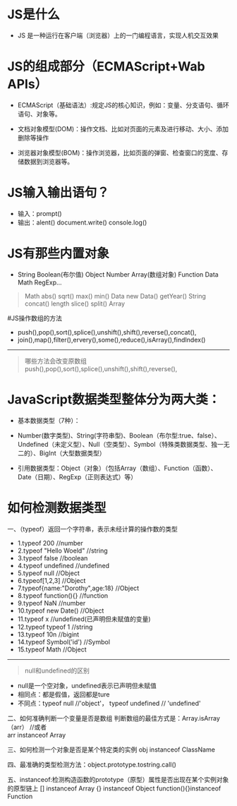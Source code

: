   # JS是什么
  - JS 是一种运行在客户端（浏览器）上的一门编程语言，实现人机交互效果

  # JS的组成部分（ECMAScript+Wab APIs）
- ECMAScript（基础语法）:规定JS的核心知识，例如：变量、分支语句、循环语句、对象等。

- 文档对象模型(DOM)：操作文档、比如对页面的元素及进行移动、大小、添加删除等操作
- 浏览器对象模型(BOM)：操作浏览器，比如页面的弹窗、检查窗口的宽度、存储数据到浏览器等。


# JS输入输出语句？
- 输入：prompt()
- 输出：alent() document.write() console.log()


# JS有那些内置对象
* String Boolean(布尔值)  Object Number Array(数组对象) Function Data Math RegExp...
> Math  abs()  sqrt() max() min()
> Data  new Data()   getYear()
> String   concat()   length  slice()   split()
> Array

#JS操作数组的方法
- push(),pop(),sort(),splice(),unshift(),shift(),reverse(),concat(),
- join(),map(),filter(),ervery(),some(),reduce(),isArray(),findIndex()
---
>  哪些方法会改变原数组
 push(),pop(),sort(),splice(),unshift(),shift(),reverse(),


# JavaScript数据类型整体分为两大类：
- 基本数据类型（7种）：
- Number(数字类型)、String(字符串型)、Boolean（布尔型:true、false）、Undefined（未定义型）、Null（空类型）、Symbol（特殊类数据类型、独一无二的）、BigInt（大型数据类型）

- 引用数据类型：Object（对象）（包括Array（数组）、Function（函数）、Date（日期）、RegExp（正则表达式）等）

# 如何检测数据类型
一、（typeof）返回一个字符串，表示未经计算的操作数的类型
- 1.typeof  200 //number
- 2.typeof  "Hello Woeld" //string
- 3.typeof  false //boolean
- 4.typeof  undefined  //undefined
- 5.typeof  null //Object
- 6.typeof[1,2,3]   //Object
- 7.typeof{name:"Dorothy",age:18}  //Object
- 8.typeof function(){}   //function
- 9.typeof NaN    //number
- 10.typeof new Date()   //Object
- 11.typeof x      //undefined(已声明但未赋值的变量)
- 12.typeof typeof 1  //string
- 13.typeof 10n    //bigint
- 14.typeof Symbol('id')  //Symbol
- 15.typeof  Math //Object
 
---
 > null和undefined的区别
 - null是一个空对象，undefined表示已声明但未赋值
 - 相同点：都是假值，返回都是ture
 - 不同点：typeof null //'object'，
 typeof undefined // 'undefined'


二、如何准确判断一个变量是否是数组
判断数组的最佳方式是：Array.isArray（arr）  //或者  
arr instanceof Array


三、如何检测一个对象是否是某个特定类的实例
obj instanceof ClassName

四、最准确的类型检测方法：object.prototype.tostring.call()

五、instanceof:检测构造函数的prototype（原型）属性是否出现在某个实例对象的原型链上
[] instanceof  Array
{} instanceof  Object
function(){}instanceof Function